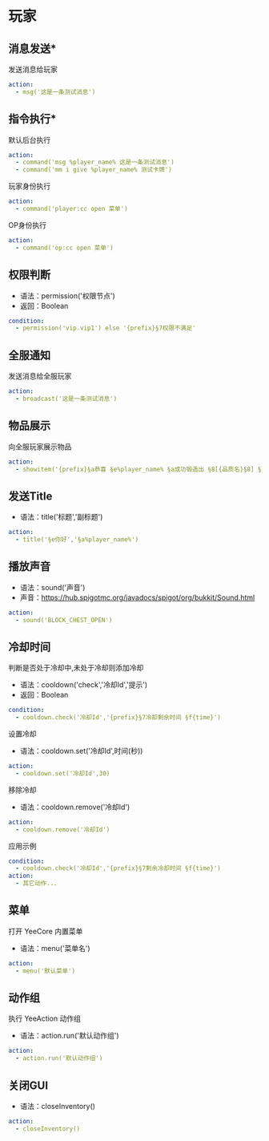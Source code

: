 # 玩家
## 消息发送*
发送消息给玩家
```yaml
action:
  - msg('这是一条测试消息')
```
## 指令执行*
默认后台执行
```yaml
action:
  - command('msg %player_name% 这是一条测试消息')
  - command('mm i give %player_name% 测试卡牌')
```
玩家身份执行
```yaml
action:
  - command('player:cc open 菜单')
```
OP身份执行
```yaml
action:
  - command('op:cc open 菜单')
```
## 权限判断
- 语法：permission('权限节点')
- 返回：Boolean
```yaml
condition:
  - permission('vip.vip1') else '{prefix}§7权限不满足'
```
## 全服通知
发送消息给全服玩家
```yaml
action:
  - broadcast('这是一条测试消息')
```
## 物品展示
向全服玩家展示物品
```yaml
action:
  - showitem('{prefix}§a恭喜 §e%player_name% §a成功锻造出 §8[{品质名}§8] §f- §8[${item.getName()}§8]' )
```
## 发送Title
- 语法：title('标题','副标题')
```yaml
action:
  - title('§e你好','§a%player_name%')
```
## 播放声音
- 语法：sound('声音')
- 声音：https://hub.spigotmc.org/javadocs/spigot/org/bukkit/Sound.html
```yaml
action:
  - sound('BLOCK_CHEST_OPEN')
```
## 冷却时间
判断是否处于冷却中,未处于冷却则添加冷却
- 语法：cooldown('check','冷却Id','提示')
- 返回：Boolean
```yaml
condition:
  - cooldown.check('冷却Id','{prefix}§7冷却剩余时间 §f{time}')
```
设置冷却
- 语法：cooldown.set('冷却Id',时间(秒))
```yaml
action:
  - cooldown.set('冷却Id',30)
```
移除冷却
- 语法：cooldown.remove('冷却Id')
```yaml
action:
  - cooldown.remove('冷却Id')
```
应用示例
```yaml
condition:
  - cooldown.check('冷却Id','{prefix}§7剩余冷却时间 §f{time}')
action:
  - 其它动作...
```
## 菜单
打开 YeeCore 内置菜单
- 语法：menu('菜单名')
```yaml
action:
  - menu('默认菜单')
```
## 动作组
执行 YeeAction 动作组
- 语法：action.run('默认动作组')
```yaml
action:
  - action.run('默认动作组')
```
## 关闭GUI
- 语法：closeInventory()
```yaml
action:
  - closeInventory()
```
